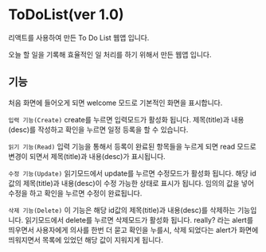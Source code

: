 # ToDoList(ver 1.0)

리액트를 사용하여 만든 To Do List 웹앱 입니다.

오늘 할 일을 기록해 효율적인 일 처리를 하기 위해서 만든 웹앱 입니다.

## 기능

처음 화면에 들어오게 되면 welcome 모드로 기본적인 화면을 표시합니다.

`입력 기능(Create)`
create를 누르면 입력모드가 활성화 됩니다.
제목(title)과 내용(desc)를 작성하고 확인을 누르면 일정 등록을 할 수 있습니다.

`읽기 기능(Read)`
입력 기능을 통해서 등록이 완료된 항목들을 누르게 되면 read 모드로 변경이 되면서
제목(title)과 내용(desc)가 표시됩니다.

`수정 기능(Update)`
읽기모드에서 update를 누르면 수정모드가 활성화 됩니다.
해당 id값의 제목(title)과 내용(desc)이 수정 가능한 상태로 표시가 됩니다.
임의의 값을 넣어 수정을 하고 확인을 누르면 수정이 완료됩니다.

`삭제 기능(Delete)`
이 기능은 해당 id값의 제목(title)과 내용(desc)를 삭제하는 기능입니다.
읽기모드에서 delete를 누르면 삭제모드가 활성화 됩니다.
really? 라는 alert를 띄우면서 사용자에게 의사를 한번 더 묻고
확인을 누를시, 삭제 되었다는 alert가 화면에 띄워지면서
목록에 있었던 해당 값이 지워지게 됩니다.

